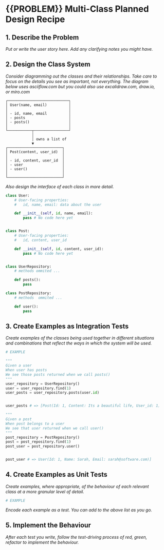 # {{PROBLEM}} Multi-Class Planned Design Recipe

## 1. Describe the Problem

_Put or write the user story here. Add any clarifying notes you might have._

## 2. Design the Class System

_Consider diagramming out the classes and their relationships. Take care to
focus on the details you see as important, not everything. The diagram below
uses asciiflow.com but you could also use excalidraw.com, draw.io, or miro.com_

```
┌────────────────────────────┐
│ User(name, email)          │
│                            │
│ - id, name, email          │
│ - posts                    │
│ - posts()                  │
│                            │
└───────────┬────────────────┘
            │
            │ owns a list of
            ▼
┌─────────────────────────┐
│ Post(content, user_id)  │
│                         │
│ - id, content, user_id  │
│ - user                  │
│ - user()                │
│                         │
└─────────────────────────┘
```

_Also design the interface of each class in more detail._

```python
class User:
    # User-facing properties:
    #   id, name, email: data about the user

    def __init__(self, id, name, email):
        pass # No code here yet


class Post:
    # User-facing properties:
    #   id, content, user_id

    def __init__(self, id, content, user_id):
        pass # No code here yet


class UserRepository:
    # methods ommited ...

    def posts():
        pass

class PostRepository:
    # methods  ommited ...

    def user():
        pass

```

## 3. Create Examples as Integration Tests

_Create examples of the classes being used together in different situations and
combinations that reflect the ways in which the system will be used._

```python
# EXAMPLE

"""
Given a user
When user has posts
We see those posts returned when we call posts()
"""
user_repository = UserRepository()
user = user_repository.find(1)
user_posts = user_repository.posts(user.id)


user_posts # => [Post(Id: 1, Content: Its a beautiful life, User_id: 1)]

"""
Given a post
When post belongs to a user
We see that user returned when we call user()
"""
post_repository = PostRepository()
post = post_repository.find(1)
post_user = post_repository.user()


post_user # => User(Id: 1, Name: Sarah, Email: sarah@software.com)]
```

## 4. Create Examples as Unit Tests

_Create examples, where appropriate, of the behaviour of each relevant class at
a more granular level of detail._

```python
# EXAMPLE


```

_Encode each example as a test. You can add to the above list as you go._

## 5. Implement the Behaviour

_After each test you write, follow the test-driving process of red, green,
refactor to implement the behaviour._
